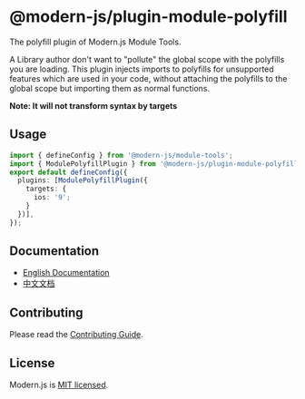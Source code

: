 # @modern-js/plugin-module-polyfill

The polyfill plugin of Modern.js Module Tools.

A Library author don't want to "pollute" the global scope with the polyfills you are loading. This plugin injects imports to polyfills for unsupported features which are used in your code, without attaching the polyfills to the global scope but importing them as normal functions.

**Note: It will not transform syntax by targets**

## Usage

```ts
import { defineConfig } from '@modern-js/module-tools';
import { ModulePolyfillPlugin } from '@modern-js/plugin-module-polyfill';
export default defineConfig({
  plugins: [ModulePolyfillPlugin({
    targets: {
      ios: '9';
    }
  })],
});
```

## Documentation

- [English Documentation](https://modernjs.dev/module-tools/en)
- [中文文档](https://modernjs.dev/module-tools/)

## Contributing

Please read the [Contributing Guide](https://github.com/modern-js-dev/modern.js/blob/main/CONTRIBUTING.md).

## License

Modern.js is [MIT licensed](https://github.com/modern-js-dev/modern.js/blob/main/LICENSE).
